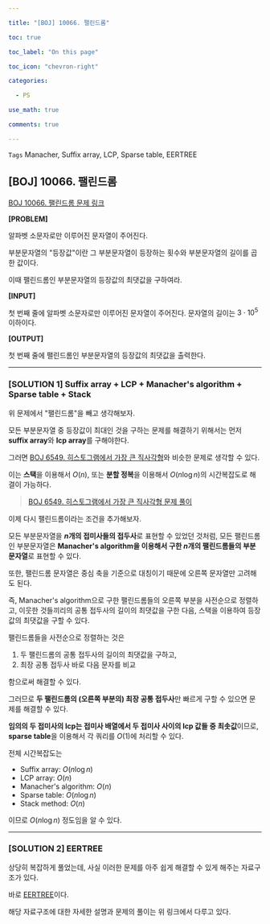 ```yaml
---

title: "[BOJ] 10066. 팰린드롬"

toc: true

toc_label: "On this page"

toc_icon: "chevron-right"

categories:

  - PS

use_math: true

comments: true

---
```


`Tags` Manacher, Suffix array, LCP, Sparse table, EERTREE

## [BOJ] 10066. 팰린드롬

[BOJ 10066. 팰린드롬 문제 링크](https://www.acmicpc.net/problem/10066)

**[PROBLEM]**

알파벳 소문자로만 이루어진 문자열이 주어진다.

부분문자열의 "등장값"이란 그 부분문자열이 등장하는 횟수와 부분문자열의 길이를 곱한 값이다.

이때 팰린드롬인 부분문자열의 등장값의 최댓값을 구하여라.

**[INPUT]**

첫 번째 줄에 알파벳 소문자로만 이루어진 문자열이 주어진다. 문자열의 길이는 $3 \cdot 10^5$ 이하이다.

**[OUTPUT]**

첫 번째 줄에 팰린드롬인 부분문자열의 등장값의 최댓값을 출력한다.

---

### [SOLUTION 1] Suffix array + LCP + Manacher's algorithm + Sparse table + Stack

위 문제에서 "팰린드롬"을 빼고 생각해보자.

모든 부분문자열 중 등장값이 최대인 것을 구하는 문제를 해결하기 위해서는 먼저 **suffix array**와 **lcp array**를 구해야한다.

그러면 [BOJ 6549. 히스토그램에서 가장 큰 직사각형](https://www.acmicpc.net/problem/6549)와 비슷한 문제로 생각할 수 있다.

이는 **스택**을 이용해서 $O(n)$, 또는 **분할 정복**을 이용해서 $O(n \log n)$의 시간복잡도로 해결이 가능하다.

> [BOJ 6549. 히스토그램에서 가장 큰 직사각형 문제 풀이]([https://www.acmicpc.net/problem/6549](https://damo1924.github.io/ps/BAEKJOON-6549/))

이제 다시 팰린드롬이라는 조건을 추가해보자.

모든 부분문자열을 **$n$개의 접미사들의 접두사**로 표현할 수 있었던 것처럼, 모든 팰린드롬인 부분문자열은 **Manacher's algorithm을 이용해서 구한 $n$개의 팰린드롬들의 부분문자열**로 표현할 수 있다.

또한, 팰린드롬 문자열은 중심 축을 기준으로 대칭이기 때문에 오른쪽 문자열만 고려해도 된다.

즉, Manacher's algorithm으로 구한 팰린드롬들의 오른쪽 부분을 사전순으로 정렬하고, 이웃한 것들끼리의 공통 접두사의 길이의 최댓값을 구한 다음, 스택을 이용하여 등장값의 최댓값을 구할 수 있다.

팰린드롬들을 사전순으로 정렬하는 것은

1. 두 팰린드롬의 공통 접두사의 길이의 최댓값을 구하고,
2. 최장 공통 접두사 바로 다음 문자를 비교

함으로써 해결할 수 있다.

그러므로 **두 팰린드롬의 (오른쪽 부분의) 최장 공통 접두사**만 빠르게 구할 수 있으면 문제를 해결할 수 있다.

**임의의 두 접미사의 lcp는 접미사 배열에서 두 접미사 사이의 lcp 값들 중 최솟값**이므로, **sparse table**을 이용해서 각 쿼리를 $O(1)$에 처리할 수 있다.

전체 시간복잡도는

- Suffix array: $O(n \log n)$
- LCP array: $O(n)$
- Manacher's algorithm: $O(n)$
- Sparse table: $O(n \log n)$
- Stack method: $O(n)$

이므로 $O(n \log n)$ 정도임을 알 수 있다.

---

### [SOLUTION 2] EERTREE

상당히 복잡하게 풀었는데, 사실 이러한 문제를 아주 쉽게 해결할 수 있게 해주는 자료구조가 있다.

바로 [EERTREE](https://damo1924.github.io/algorithm/eertree/)이다.

해당 자료구조에 대한 자세한 설명과 문제의 풀이는 위 링크에서 다루고 있다.
